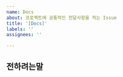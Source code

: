 ```yaml
---
name: Docs
about: 프로젝트에 공통적인 전달사항을 적는 Issue
title: '[Docs]'
labels: ''
assignees: ''

---
```

## **전하려는말**